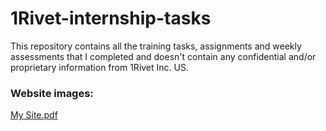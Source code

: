 # 1Rivet-internship-tasks

This repository contains all the training tasks, assignments and weekly assessments that I completed and doesn't contain any confidential and/or proprietary information from 1Rivet Inc. US.


### Website images:
[My Site.pdf](https://github.com/vyom1611/1Rivet-internship-tasks/files/9354997/My.Site.pdf)
